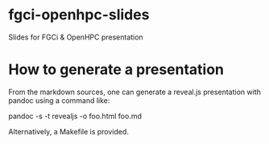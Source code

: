 # fgci-openhpc-slides
Slides for FGCi &amp; OpenHPC presentation

# How to generate a presentation

From the markdown sources, one can generate a reveal.js presentation
with pandoc using a command like:

pandoc -s -t revealjs -o foo.html foo.md

Alternatively, a Makefile is provided.
